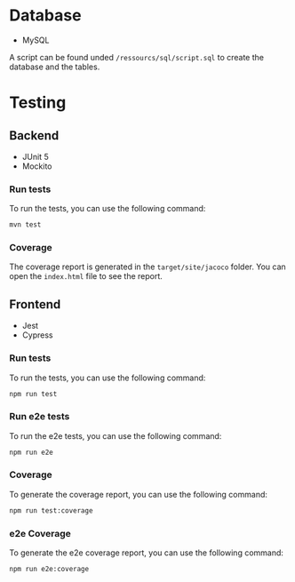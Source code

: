 # Database
- MySQL

A script can be found unded `/ressourcs/sql/script.sql` to create the database and the tables.

# Testing

## Backend
- JUnit 5
- Mockito

### Run tests
To run the tests, you can use the following command:
```bash
mvn test
```
### Coverage
The coverage report is generated in the `target/site/jacoco` folder. You can open the `index.html` file to see the report.


## Frontend
- Jest
- Cypress

### Run tests
To run the tests, you can use the following command:
```bash
npm run test
```

### Run e2e tests
To run the e2e tests, you can use the following command:
```bash
npm run e2e
```

### Coverage
To generate the coverage report, you can use the following command:
```bash
npm run test:coverage
```

### e2e Coverage
To generate the e2e coverage report, you can use the following command:
```bash
npm run e2e:coverage
```
